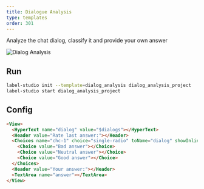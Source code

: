 ```yaml
---
title: Dialogue Analysis
type: templates
order: 301
---
```


Analyze the chat dialog, classify it and provide your own answer

<img src="/images/screens/dialogue_analysis.png" class="img-template-example" title="Dialog Analysis" />

## Run

```bash
label-studio init --template=dialog_analysis dialog_analysis_project
label-studio start dialog_analysis_project 
```

## Config 

```html
<View>
  <HyperText name="dialog" value="$dialogs"></HyperText>
  <Header value="Rate last answer:"></Header>
  <Choices name="chc-1" choice="single-radio" toName="dialog" showInline="true">
    <Choice value="Bad answer"></Choice>
    <Choice value="Neutral answer"></Choice>
    <Choice value="Good answer"></Choice>
  </Choices>
  <Header value="Your answer:"></Header>
  <TextArea name="answer"></TextArea>
</View>
```
